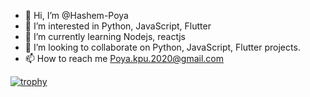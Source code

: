 - 👋 Hi, I’m @Hashem-Poya
- 👀 I’m interested in Python, JavaScript, Flutter
- 🌱 I’m currently learning Nodejs, reactjs 
- 💞️ I’m looking to collaborate on Python, JavaScript, Flutter projects.
- 📫 How to reach me Poya.kpu.2020@gmail.com

[![trophy](https://github-profile-trophy.vercel.app/?username=Hashem-Poya&row=2&column=3&no-bg=true)](https://github.com/ryo-ma/github-profile-trophy)



<!---
Hashem-Poya/Hashem-Poya is a ✨ special ✨ repository because its `README.md` (this file) appears on your GitHub profile.
You can click the Preview link to take a look at your changes.
--->
